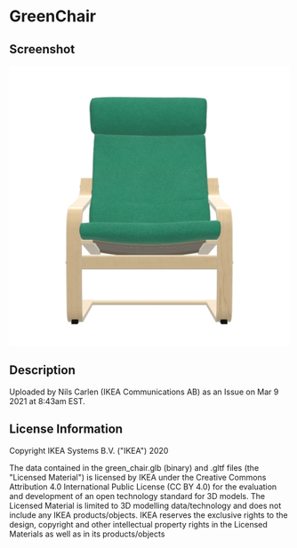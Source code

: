 # GreenChair

## Screenshot

![screenshot](screenshot/screenshot.jpg)

## Description

Uploaded by Nils Carlen (IKEA Communications AB) as an Issue on Mar 9 2021 at 8:43am EST.

## License Information
Copyright IKEA Systems B.V. ("IKEA") 2020

The data contained in the green_chair.glb (binary) and .gltf files (the "Licensed Material") is licensed by IKEA under the Creative Commons Attribution 4.0
International Public License (CC BY 4.0) for the evaluation and development of an open technology standard for 3D models. The Licensed Material is limited to 3D modelling data/technology and does not include any IKEA products/objects.
IKEA reserves the exclusive rights to the design, copyright and other intellectual property rights in the Licensed Materials as well as in its products/objects